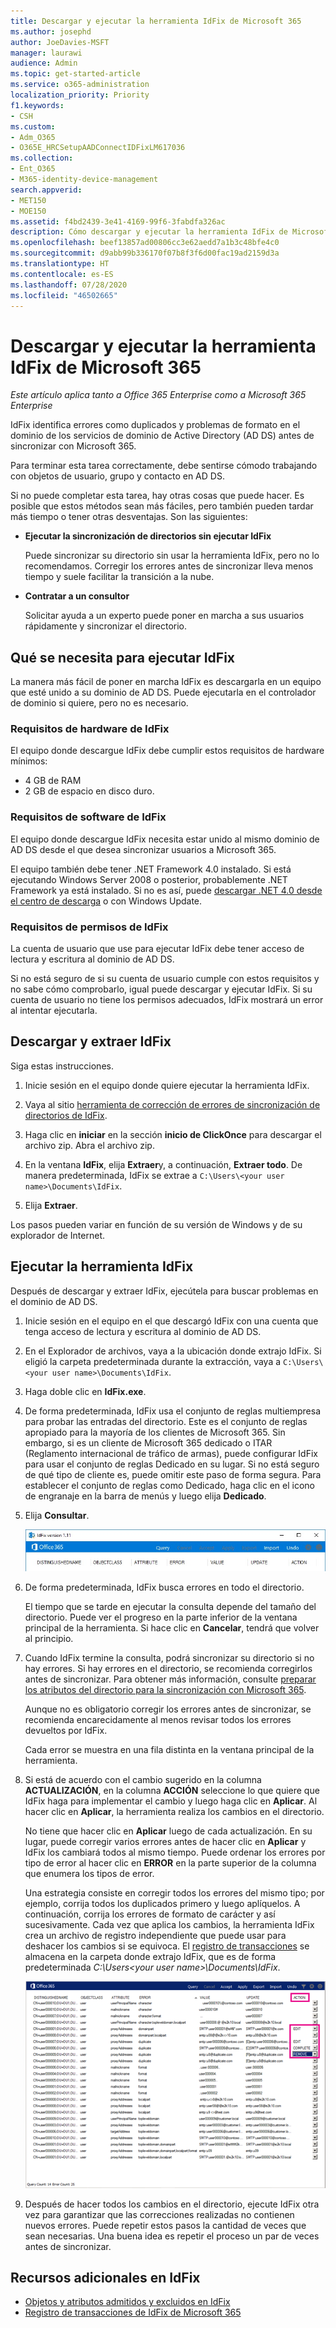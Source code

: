 ```yaml
---
title: Descargar y ejecutar la herramienta IdFix de Microsoft 365
ms.author: josephd
author: JoeDavies-MSFT
manager: laurawi
audience: Admin
ms.topic: get-started-article
ms.service: o365-administration
localization_priority: Priority
f1.keywords:
- CSH
ms.custom:
- Adm_O365
- O365E_HRCSetupAADConnectIDFixLM617036
ms.collection:
- Ent_O365
- M365-identity-device-management
search.appverid:
- MET150
- MOE150
ms.assetid: f4bd2439-3e41-4169-99f6-3fabdfa326ac
description: Cómo descargar y ejecutar la herramienta IdFix de Microsoft 365 para ayudar a limpiar los servicios de dominio de Active Directory (AD DS) antes de sincronizarlos con Microsoft 365.
ms.openlocfilehash: beef13857ad00806cc3e62aedd7a1b3c48bfe4c0
ms.sourcegitcommit: d9abb99b336170f07b8f3f6d00fac19ad2159d3a
ms.translationtype: HT
ms.contentlocale: es-ES
ms.lasthandoff: 07/28/2020
ms.locfileid: "46502665"
---
```

# <a name="download-and-run-the-microsoft-365-idfix-tool"></a>Descargar y ejecutar la herramienta IdFix de Microsoft 365

*Este artículo aplica tanto a Office 365 Enterprise como a Microsoft 365 Enterprise*

IdFix identifica errores como duplicados y problemas de formato en el dominio de los servicios de dominio de Active Directory (AD DS) antes de sincronizar con Microsoft 365. 
  
Para terminar esta tarea correctamente, debe sentirse cómodo trabajando con objetos de usuario, grupo y contacto en AD DS.
  
Si no puede completar esta tarea, hay otras cosas que puede hacer. Es posible que estos métodos sean más fáciles, pero también pueden tardar más tiempo o tener otras desventajas. Son las siguientes:
  
- **Ejecutar la sincronización de directorios sin ejecutar IdFix** 

  Puede sincronizar su directorio sin usar la herramienta IdFix, pero no lo recomendamos. Corregir los errores antes de sincronizar lleva menos tiempo y suele facilitar la transición a la nube. 

- **Contratar a un consultor** 

  Solicitar ayuda a un experto puede poner en marcha a sus usuarios rápidamente y sincronizar el directorio. 
    
## <a name="what-you-need-to-run-idfix"></a>Qué se necesita para ejecutar IdFix

La manera más fácil de poner en marcha IdFix es descargarla en un equipo que esté unido a su dominio de AD DS. Puede ejecutarla en el controlador de dominio si quiere, pero no es necesario.
  
### <a name="idfix-hardware-requirements"></a>Requisitos de hardware de IdFix

El equipo donde descargue IdFix debe cumplir estos requisitos de hardware mínimos:
  
- 4 GB de RAM
- 2 GB de espacio en disco duro.
   
### <a name="idfix-software-requirements"></a>Requisitos de software de IdFix

El equipo donde descargue IdFix necesita estar unido al mismo dominio de AD DS desde el que desea sincronizar usuarios a Microsoft 365. 

El equipo también debe tener .NET Framework 4.0 instalado. Si está ejecutando Windows Server 2008 o posterior, probablemente .NET Framework ya está instalado. Si no es así, puede [descargar .NET 4.0 desde el centro de descarga](https://go.microsoft.com/fwlink/p/?LinkId=400475) o con Windows Update. 
  
### <a name="idfix-permissions-requirements"></a>Requisitos de permisos de IdFix

La cuenta de usuario que use para ejecutar IdFix debe tener acceso de lectura y escritura al dominio de AD DS.
  
Si no está seguro de si su cuenta de usuario cumple con estos requisitos y no sabe cómo comprobarlo, igual puede descargar y ejecutar IdFix. Si su cuenta de usuario no tiene los permisos adecuados, IdFix mostrará un error al intentar ejecutarla.
  
## <a name="download-and-extract-idfix"></a>Descargar y extraer IdFix

Siga estas instrucciones. 
  
1. Inicie sesión en el equipo donde quiere ejecutar la herramienta IdFix.
    
2. Vaya al sitio [herramienta de corrección de errores de sincronización de directorios de IdFix](https://github.com/microsoft/idfix).
    
3. Haga clic en **iniciar** en la sección **inicio de ClickOnce** para descargar el archivo zip. Abra el archivo zip.
    
4. En la ventana **IdFix**, elija **Extraer**y, a continuación, **Extraer todo**. De manera predeterminada, IdFix se extrae a `C:\Users\<your user name>\Documents\IdFix`. 
    
5. Elija **Extraer**.

Los pasos pueden variar en función de su versión de Windows y de su explorador de Internet.
    
## <a name="run-the-idfix-tool"></a>Ejecutar la herramienta IdFix

Después de descargar y extraer IdFix, ejecútela para buscar problemas en el dominio de AD DS.
  
1. Inicie sesión en el equipo en el que descargó IdFix con una cuenta que tenga acceso de lectura y escritura al dominio de AD DS.
    
2. En el Explorador de archivos, vaya a la ubicación donde extrajo IdFix. Si eligió la carpeta predeterminada durante la extracción, vaya a `C:\Users\<your user name>\Documents\IdFix`. 
    
3. Haga doble clic en **IdFix.exe**. 
  
4. De forma predeterminada, IdFix usa el conjunto de reglas multiempresa para probar las entradas del directorio. Este es el conjunto de reglas apropiado para la mayoría de los clientes de Microsoft 365. Sin embargo, si es un cliente de Microsoft 365 dedicado o ITAR (Reglamento internacional de tráfico de armas), puede configurar IdFix para usar el conjunto de reglas Dedicado en su lugar. Si no está seguro de qué tipo de cliente es, puede omitir este paso de forma segura. Para establecer el conjunto de reglas como Dedicado, haga clic en el icono de engranaje en la barra de menús y luego elija **Dedicado**.
    
5. Elija **Consultar**.
    
    ![Seleccione una consulta en IdFix.](media/a07a7aa7-d0ac-4817-8757-946019813a57.JPG)
  
6. De forma predeterminada, IdFix busca errores en todo el directorio.
    
    El tiempo que se tarde en ejecutar la consulta depende del tamaño del directorio. Puede ver el progreso en la parte inferior de la ventana principal de la herramienta. Si hace clic en **Cancelar**, tendrá que volver al principio.
  
7. Cuando IdFix termine la consulta, podrá sincronizar su directorio si no hay errores. Si hay errores en el directorio, se recomienda corregirlos antes de sincronizar. Para obtener más información, consulte [preparar los atributos del directorio para la sincronización con Microsoft 365](prepare-directory-attributes-for-synch-with-idfix.md).
    
    Aunque no es obligatorio corregir los errores antes de sincronizar, se recomienda encarecidamente al menos revisar todos los errores devueltos por IdFix. 
    
    Cada error se muestra en una fila distinta en la ventana principal de la herramienta. 
    
8. Si está de acuerdo con el cambio sugerido en la columna **ACTUALIZACIÓN**, en la columna **ACCIÓN** seleccione lo que quiere que IdFix haga para implementar el cambio y luego haga clic en **Aplicar**. Al hacer clic en **Aplicar**, la herramienta realiza los cambios en el directorio.
    
    No tiene que hacer clic en **Aplicar** luego de cada actualización. En su lugar, puede corregir varios errores antes de hacer clic en **Aplicar** y IdFix los cambiará todos al mismo tiempo. Puede ordenar los errores por tipo de error al hacer clic en **ERROR** en la parte superior de la columna que enumera los tipos de error. 
    
    Una estrategia consiste en corregir todos los errores del mismo tipo; por ejemplo, corrija todos los duplicados primero y luego aplíquelos. A continuación, corrija los errores de formato de carácter y así sucesivamente.  Cada vez que aplica los cambios, la herramienta IdFix crea un archivo de registro independiente que puede usar para deshacer los cambios si se equivoca. El [registro de transacciones](idfix-transaction-log.md) se almacena en la carpeta donde extrajo IdFix, que es de forma predeterminada _C:\Users\<your user name>\Documents\IdFix_. 
    
    ![Corrección de errores en IdFix.](media/5f051070-652c-4be7-98bf-312295e32371.png)
  
9. Después de hacer todos los cambios en el directorio, ejecute IdFix otra vez para garantizar que las correcciones realizadas no contienen nuevos errores. Puede repetir estos pasos la cantidad de veces que sean necesarias. Una buena idea es repetir el proceso un par de veces antes de sincronizar.
    
## <a name="additional-resources-on-idfix"></a>Recursos adicionales en IdFix 

- [Objetos y atributos admitidos y excluidos en IdFix](idfix-excluded-and-supported-objects-and-attributes.md)  
- [Registro de transacciones de IdFix de Microsoft 365](idfix-transaction-log.md)
    

